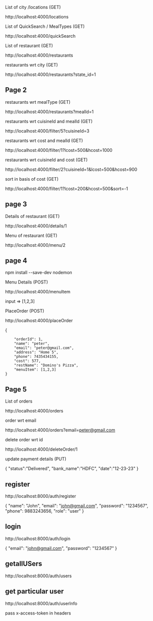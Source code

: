 List of city /locations (GET)

http://localhost:4000/locations

List of QuickSearch / MealTypes (GET)

http://localhost:4000/quickSearch

List of restaurant (GET)

http://localhost:4000/restaurants

restaurants wrt city (GET)

http://localhost:4000/restaurants?state_id=1

## Page 2

restaurants wrt mealType (GET)

http://localhost:4000/restaurants?mealId=1

restaurants wrt cuisineId and mealId (GET)

http://localhost:4000/filter/5?cuisineId=3

restaurants wrt cost and mealId (GET)

http://localhost:4000/filter/1?lcost=500&hcost=1000

restaurants wrt cuisineId and cost (GET)

http://localhost:4000/filter/2?cuisineId=1&lcost=500&hcost=900

sort in basis of cost (GET)

http://localhost:4000/filter/1?lcost=200&hcost=500&sort=-1


## page 3

Details of restaurant (GET)

http://localhost:4000/details/1

Menu of restaurant (GET)

http://localhost:4000/menu/2

## page 4

npm install --save-dev nodemon


Menu Details (POST)

http://localhost:4000/menuItem

input => [1,2,3]

PlaceOrder (POST)

http://localhost:4000/placeOrder

{

        "orderId": 1,
        "name": "peter",
        "email": "peter@gmail.com",
        "address": "Home 5",
        "phone": 7435434155,
        "cost": 577,
        "restName": "Domino's Pizza",
        "menuItem": [1,2,3]
    }

## Page 5

List of orders

http://localhost:4000/orders

order wrt email

http://localhost:4000/orders?email=peter@gmail.com

delete order wrt id

http://localhost:4000/deleteOrder/1

update payment details (PUT)

{
"status":"Delivered",
"bank_name":"HDFC",
"date":"12-23-23"
}


## register

http://localhost:8000/auth/register

{
"name": "John",
"email": "john@gmail.com",
"password": "1234567",
"phone": 9883243656,
"role": "user"
}

## login

http://localhost:8000/auth/login

{
"email": "john@gmail.com",
"password": "1234567"
}

## getallUSers

http://localhost:8000/auth/users

## get particular user

http://localhost:8000/auth/userInfo

pass x-access-token in headers



